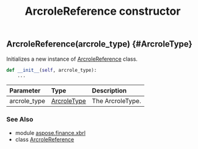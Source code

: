 ﻿---
title: ArcroleReference constructor
second_title: Aspose.Finance for Python via .NET API References
description: 
type: docs
weight: 10
url: /python-net/aspose.finance.xbrl/arcrolereference/__init__/
is_root: false
---

## ArcroleReference(arcrole_type) {#ArcroleType}

Initializes a new instance of [ArcroleReference](/finance/python-net/aspose.finance.xbrl/arcrolereference) class.



```python
def __init__(self, arcrole_type):
    ...
```


| Parameter | Type | Description |
| :- | :- | :- |
| arcrole_type | [ArcroleType](/finance/python-net/aspose.finance.xbrl/arcroletype) | The ArcroleType. |



### See Also
* module [aspose.finance.xbrl](../../)
* class [ArcroleReference](/finance/python-net/aspose.finance.xbrl/arcrolereference)
